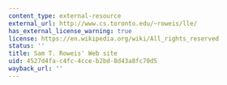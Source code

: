 ```yaml
---
content_type: external-resource
external_url: http://www.cs.toronto.edu/~roweis/lle/
has_external_license_warning: true
license: https://en.wikipedia.org/wiki/All_rights_reserved
status: ''
title: Sam T. Roweis' Web site
uid: 4527d4fa-c4fc-4cce-b2bd-8d43a8fc70d5
wayback_url: ''
---
```

